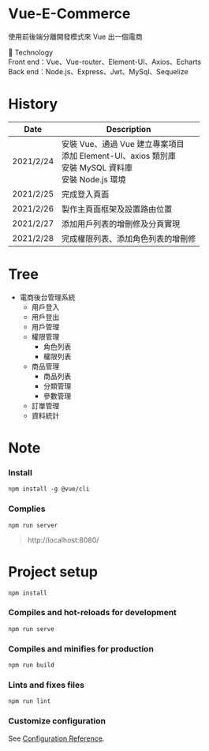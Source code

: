 # Vue-E-Commerce
使用前後端分離開發模式來 Vue 出一個電商

:rocket: Technology <br>
Front end：Vue、Vue-router、Element-UI、Axios、Echarts <br>
Back end：Node.js、Express、Jwt、MySql、Sequelize <br>

# History
| Date | Description |
| -- | -- |
| 2021/2/24 | 安裝 Vue、通過 Vue 建立專案項目 <br> 添加 Element-UI、axios 類別庫 <br> 安裝 MySQL 資料庫 <br> 安裝 Node.js 環境 |
| 2021/2/25 | 完成登入頁面 |
| 2021/2/26 | 製作主頁面框架及設置路由位置 |
| 2021/2/27 | 添加用戶列表的增刪修及分頁實現 |
| 2021/2/28 | 完成權限列表、添加角色列表的增刪修 |

# Tree
- 電商後台管理系統
  - 用戶登入
  - 用戶登出
  - 用戶管理
  - 權限管理
    - 角色列表
    - 權限列表
  - 商品管理
    - 商品列表
    - 分類管理
    - 參數管理
  - 訂單管理
  - 資料統計

# Note

### Install
```shell
npm install -g @vue/cli
```

### Complies
```shell
npm run server
```

> http://localhost:8080/

# Project setup
```
npm install
```

### Compiles and hot-reloads for development
```
npm run serve
```

### Compiles and minifies for production
```
npm run build
```

### Lints and fixes files
```
npm run lint
```

### Customize configuration
See [Configuration Reference](https://cli.vuejs.org/config/).